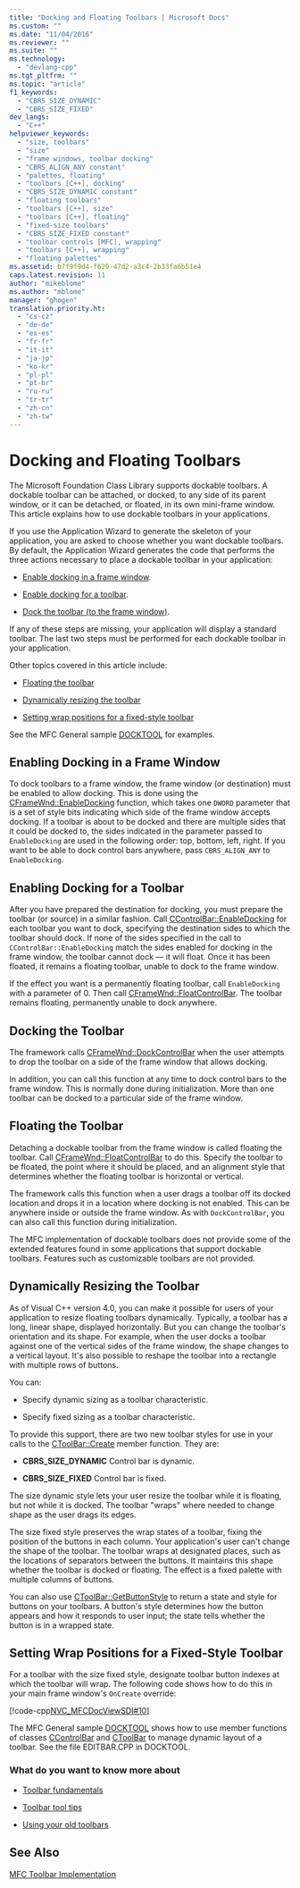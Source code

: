 ```yaml
---
title: "Docking and Floating Toolbars | Microsoft Docs"
ms.custom: ""
ms.date: "11/04/2016"
ms.reviewer: ""
ms.suite: ""
ms.technology: 
  - "devlang-cpp"
ms.tgt_pltfrm: ""
ms.topic: "article"
f1_keywords: 
  - "CBRS_SIZE_DYNAMIC"
  - "CBRS_SIZE_FIXED"
dev_langs: 
  - "C++"
helpviewer_keywords: 
  - "size, toolbars"
  - "size"
  - "frame windows, toolbar docking"
  - "CBRS_ALIGN_ANY constant"
  - "palettes, floating"
  - "toolbars [C++], docking"
  - "CBRS_SIZE_DYNAMIC constant"
  - "floating toolbars"
  - "toolbars [C++], size"
  - "toolbars [C++], floating"
  - "fixed-size toolbars"
  - "CBRS_SIZE_FIXED constant"
  - "toolbar controls [MFC], wrapping"
  - "toolbars [C++], wrapping"
  - "floating palettes"
ms.assetid: b7f9f9d4-f629-47d2-a3c4-2b33fa6b51e4
caps.latest.revision: 11
author: "mikeblome"
ms.author: "mblome"
manager: "ghogen"
translation.priority.ht: 
  - "cs-cz"
  - "de-de"
  - "es-es"
  - "fr-fr"
  - "it-it"
  - "ja-jp"
  - "ko-kr"
  - "pl-pl"
  - "pt-br"
  - "ru-ru"
  - "tr-tr"
  - "zh-cn"
  - "zh-tw"
---
```

# Docking and Floating Toolbars
The Microsoft Foundation Class Library supports dockable toolbars. A dockable toolbar can be attached, or docked, to any side of its parent window, or it can be detached, or floated, in its own mini-frame window. This article explains how to use dockable toolbars in your applications.  
  
 If you use the Application Wizard to generate the skeleton of your application, you are asked to choose whether you want dockable toolbars. By default, the Application Wizard generates the code that performs the three actions necessary to place a dockable toolbar in your application:  
  
-   [Enable docking in a frame window](#_core_enabling_docking_in_a_frame_window).  
  
-   [Enable docking for a toolbar](#_core_enabling_docking_for_a_toolbar).  
  
-   [Dock the toolbar (to the frame window)](#_core_docking_the_toolbar).  
  
 If any of these steps are missing, your application will display a standard toolbar. The last two steps must be performed for each dockable toolbar in your application.  
  
 Other topics covered in this article include:  
  
-   [Floating the toolbar](#_core_floating_the_toolbar)  
  
-   [Dynamically resizing the toolbar](#_core_dynamically_resizing_the_toolbar)  
  
-   [Setting wrap positions for a fixed-style toolbar](#_core_setting_wrap_positions_for_a_fixed.2d.style_toolbar)  
  
 See the MFC General sample [DOCKTOOL](../top/visual-cpp-samples.md) for examples.  
  
##  <a name="_core_enabling_docking_in_a_frame_window"></a> Enabling Docking in a Frame Window  
 To dock toolbars to a frame window, the frame window (or destination) must be enabled to allow docking. This is done using the [CFrameWnd::EnableDocking](../mfc/reference/cframewnd-class.md#cframewnd__enabledocking) function, which takes one `DWORD` parameter that is a set of style bits indicating which side of the frame window accepts docking. If a toolbar is about to be docked and there are multiple sides that it could be docked to, the sides indicated in the parameter passed to `EnableDocking` are used in the following order: top, bottom, left, right. If you want to be able to dock control bars anywhere, pass `CBRS_ALIGN_ANY` to `EnableDocking`.  
  
##  <a name="_core_enabling_docking_for_a_toolbar"></a> Enabling Docking for a Toolbar  
 After you have prepared the destination for docking, you must prepare the toolbar (or source) in a similar fashion. Call [CControlBar::EnableDocking](../mfc/reference/ccontrolbar-class.md#ccontrolbar__enabledocking) for each toolbar you want to dock, specifying the destination sides to which the toolbar should dock. If none of the sides specified in the call to `CControlBar::EnableDocking` match the sides enabled for docking in the frame window, the toolbar cannot dock — it will float. Once it has been floated, it remains a floating toolbar, unable to dock to the frame window.  
  
 If the effect you want is a permanently floating toolbar, call `EnableDocking` with a parameter of 0. Then call [CFrameWnd::FloatControlBar](../mfc/reference/cframewnd-class.md#cframewnd__floatcontrolbar). The toolbar remains floating, permanently unable to dock anywhere.  
  
##  <a name="_core_docking_the_toolbar"></a> Docking the Toolbar  
 The framework calls [CFrameWnd::DockControlBar](../mfc/reference/cframewnd-class.md#cframewnd__dockcontrolbar) when the user attempts to drop the toolbar on a side of the frame window that allows docking.  
  
 In addition, you can call this function at any time to dock control bars to the frame window. This is normally done during initialization. More than one toolbar can be docked to a particular side of the frame window.  
  
##  <a name="_core_floating_the_toolbar"></a> Floating the Toolbar  
 Detaching a dockable toolbar from the frame window is called floating the toolbar. Call [CFrameWnd::FloatControlBar](../mfc/reference/cframewnd-class.md#cframewnd__floatcontrolbar) to do this. Specify the toolbar to be floated, the point where it should be placed, and an alignment style that determines whether the floating toolbar is horizontal or vertical.  
  
 The framework calls this function when a user drags a toolbar off its docked location and drops it in a location where docking is not enabled. This can be anywhere inside or outside the frame window. As with `DockControlBar`, you can also call this function during initialization.  
  
 The MFC implementation of dockable toolbars does not provide some of the extended features found in some applications that support dockable toolbars. Features such as customizable toolbars are not provided.  
  
##  <a name="_core_dynamically_resizing_the_toolbar"></a> Dynamically Resizing the Toolbar  
 As of Visual C++ version 4.0, you can make it possible for users of your application to resize floating toolbars dynamically. Typically, a toolbar has a long, linear shape, displayed horizontally. But you can change the toolbar's orientation and its shape. For example, when the user docks a toolbar against one of the vertical sides of the frame window, the shape changes to a vertical layout. It's also possible to reshape the toolbar into a rectangle with multiple rows of buttons.  
  
 You can:  
  
-   Specify dynamic sizing as a toolbar characteristic.  
  
-   Specify fixed sizing as a toolbar characteristic.  
  
 To provide this support, there are two new toolbar styles for use in your calls to the [CToolBar::Create](../mfc/reference/ctoolbar-class.md#ctoolbar__create) member function. They are:  
  
-   **CBRS_SIZE_DYNAMIC** Control bar is dynamic.  
  
-   **CBRS_SIZE_FIXED** Control bar is fixed.  
  
 The size dynamic style lets your user resize the toolbar while it is floating, but not while it is docked. The toolbar "wraps" where needed to change shape as the user drags its edges.  
  
 The size fixed style preserves the wrap states of a toolbar, fixing the position of the buttons in each column. Your application's user can't change the shape of the toolbar. The toolbar wraps at designated places, such as the locations of separators between the buttons. It maintains this shape whether the toolbar is docked or floating. The effect is a fixed palette with multiple columns of buttons.  
  
 You can also use [CToolBar::GetButtonStyle](../mfc/reference/ctoolbar-class.md#ctoolbar__getbuttonstyle) to return a state and style for buttons on your toolbars. A button's style determines how the button appears and how it responds to user input; the state tells whether the button is in a wrapped state.  
  
##  <a name="_core_setting_wrap_positions_for_a_fixed.2d.style_toolbar"></a> Setting Wrap Positions for a Fixed-Style Toolbar  
 For a toolbar with the size fixed style, designate toolbar button indexes at which the toolbar will wrap. The following code shows how to do this in your main frame window's `OnCreate` override:  
  
 [!code-cpp[NVC_MFCDocViewSDI#10](../mfc/codesnippet/cpp/docking-and-floating-toolbars_1.cpp)]  
  
 The MFC General sample [DOCKTOOL](../top/visual-cpp-samples.md) shows how to use member functions of classes [CControlBar](../mfc/reference/ccontrolbar-class.md) and [CToolBar](../mfc/reference/ctoolbar-class.md) to manage dynamic layout of a toolbar. See the file EDITBAR.CPP in DOCKTOOL.  
  
### What do you want to know more about  
  
-   [Toolbar fundamentals](../mfc/toolbar-fundamentals.md)  
  
-   [Toolbar tool tips](../mfc/toolbar-tool-tips.md)  
  
-   [Using your old toolbars](../mfc/using-your-old-toolbars.md)  
  
## See Also  
 [MFC Toolbar Implementation](../mfc/mfc-toolbar-implementation.md)

